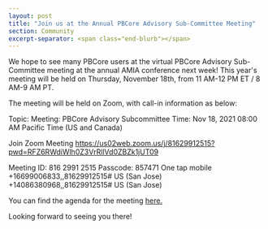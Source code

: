 ```yaml
---
layout: post
title: "Join us at the Annual PBCore Advisory Sub-Committee Meeting"
section: Community
excerpt-separator: <span class="end-blurb"></span>
---
```


We hope to see many PBCore users at the virtual PBCore Advisory Sub-Committee meeting at the annual AMIA conference next week! This year's meeting will be held on Thursday, November 18th, from 11 AM-12 PM ET / 8 AM-9 AM PT. 

The meeting will be held on Zoom, with call-in information as below:

Topic: Meeting: PBCore Advisory Subcommittee
Time: Nov 18, 2021 08:00 AM Pacific Time (US and Canada)
 
Join Zoom Meeting
https://us02web.zoom.us/j/81629912515?pwd=RFZ6RWdiWlh0Z3VrRllVd0ZBZk1jUT09
 
Meeting ID: 816 2991 2515
Passcode: 857471
One tap mobile
+16699006833,,81629912515# US (San Jose)
+14086380968,,81629912515# US (San Jose)

You can find the agenda for the meeting <a href="https://docs.google.com/document/d/1xLYZ5AOZAJSFSVJH7VIqt5J46If2X4RQQYGt1jEGBRo/edit?usp=sharing">here.</a>


Looking forward to seeing you there!
